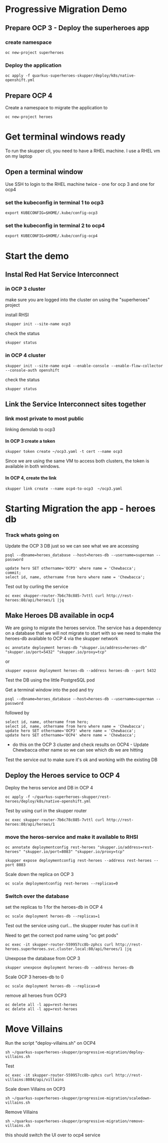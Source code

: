 # Progressive Migration Demo

## Prepare OCP 3 - Deploy the superheroes app

### create namespace

```
oc new-project superheroes
```

### Deploy the application

```
oc apply -f quarkus-superheroes-skupper/deploy/k8s/native-openshift.yml
```

## Prepare OCP 4 

Create a namespace to migrate the application to

```
oc new-project heroes
```

# Get terminal windows ready

To run the skupper cli, you need to have a RHEL machine. I use a RHEL vm on my laptop

## Open a terminal window 

Use SSH to login to the RHEL machine twice - one for ocp 3 and one for ocp4

### set the kubeconfig in terminal 1 to ocp3

```
export KUBECONFIG=$HOME/.kube/config-ocp3
```

### set the kubeconfig in terminal 2 to ocp4

```
export KUBECONFIG=$HOME/.kube/config-ocp4
```

# Start the demo 

## Instal Red Hat Service Interconnect

### in OCP 3 cluster

make sure you are logged into the cluster on using the "superheroes" project

install RHSI 

```
skupper init --site-name ocp3
```

check the status 

```
skupper status
```

### in OCP 4 cluster

```
skupper init --site-name ocp4 --enable-console --enable-flow-collector --console-auth openshift
```

check the status 

```
skupper status
```

## Link the Service Interconnect sites together

### link most private to most public 

linking demolab to ocp3

#### In OCP 3 create a token 

```
skupper token create ~/ocp3.yaml -t cert --name ocp3
```

Since we are using the same VM to access both clusters, the token is available in both windows.

#### In OCP 4, create the link 

```
skupper link create --name ocp4-to-ocp3  ~/ocp3.yaml
```

# Starting Migration the app - heroes db

### Track whats going on

Update the OCP 3 DB just so we can see what we are accessing

```
psql --dbname=heroes_database --host=heroes-db --username=superman --password
```
```
update hero SET othername='OCP3' where name = 'Chewbacca';
commit;
select id, name, othername from hero where name = 'Chewbacca';
```

Test out by curling the service 

```
oc exec skupper-router-7b6c78c885-7vttl curl http://rest-heroes:80/api/heroes/1 |jq
```

## Make Heroes DB available in ocp4 

We are going to migrate the heroes service. The service has a dependency on a database that we will not migrate to start with so we need to make the heroes-db available to OCP 4 via the skupper network

```
oc annotate deployment heroes-db "skupper.io/address=heroes-db" "skupper.io/port=5432" "skupper.io/proxy=tcp"

```
or 
```
skupper expose deployment heroes-db --address heroes-db --port 5432
```

Test the DB using the little PostgreSQL pod 

Get a terminal window into the pod and try

```
psql --dbname=heroes_database --host=heroes-db --username=superman --password
```

followed by

```
select id, name, othername from hero;
select id, name, othername from hero where name = 'Chewbacca';
update hero SET othername='OCP3' where name = 'Chewbacca';
update hero SET othername='OCP4' where name = 'Chewbacca';
```

- do this on the OCP 3 cluster and check results on OCP4 - Update Chewbacca other name so we can see which db we are hitting



Test the service out to make sure it's ok and working with the existing DB

## Deploy the Heroes service to  OCP 4

Deploy the heros service and DB in OCP 4

```
oc apply -f ~/quarkus-superheroes-skupper/rest-heroes/deploy/k8s/native-openshift.yml
```

Test by using curl in the skupper router

```
oc exec skupper-router-7b6c78c885-7vttl curl http://rest-heroes:80/api/heroes/1
```


### move the heros-service and make it available to RHSI

```
oc annotate deploymentconfig rest-heroes "skupper.io/address=rest-heroes" "skupper.io/port=8083" "skupper.io/proxy=tcp"
```

```
skupper expose deploymentconfig rest-heroes --address rest-heroes --port 8083
```

Scale down the replica on OCP 3
```
oc scale deploymentconfig rest-heroes --replicas=0
```
### Switch over the database

set the replicas to 1 for the heroes-db in OCP 4

```
oc scale deployment heroes-db --replicas=1
```

Test out the service using curl... the skupper router has curl in it

Need to get the correct pod name using "oc get pods"

```
oc exec -it skupper-router-559957cc8b-zphcs curl http://rest-heroes.superheroes.svc.cluster.local:80/api/heroes/1 |jq
```

Unexpose the database from OCP 3

```
skupper unexpose deployment heroes-db --address heroes-db
```

Scale OCP 3 heroes-db to 0

```
oc scale deployment heroes-db --replicas=0
```

remove all heroes from OCP3

```
oc delete all -l app=rest-heroes 
oc delete all -l app=rest-heroes
```

# Move Villains

Run the script "deploy-villains.sh" on OCP4

```
sh ~/quarkus-superheroes-skupper/progressive-migration/deploy-villains.sh
```

Test

```
oc exec -it skupper-router-559957cc8b-zphcs curl http://rest-villains:8084/api/villains
```

Scale down Villains on OCP3

```
sh ~/quarkus-superheroes-skupper/progressive-migration/scaledown-villains.sh
```

Remove Villains

```
sh ~/quarkus-superheroes-skupper/progressive-migration/remove-villains.sh
```


this should switch the UI over to ocp4 service
